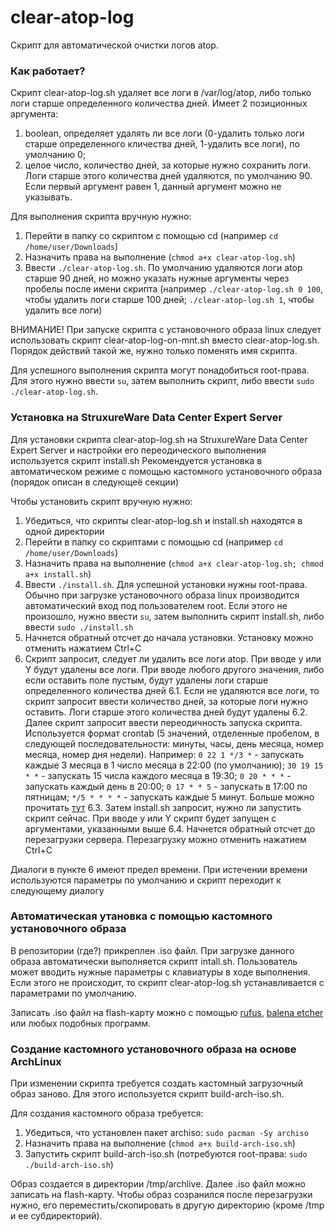 # clear-atop-log
Скрипт для автоматической очистки логов atop.

### Как работает?
Скрипт clear-atop-log.sh удаляет все логи в /var/log/atop, либо только логи старше определенного количества дней.
Имеет 2 позиционных аргумента: 
1. boolean, определяет удалять ли все логи (0-удалить только логи старше определенного кличества дней, 1-удалить все логи), по умолчанию 0;
2. целое число, количество дней, за которые нужно сохранить логи. Логи старше этого количества дней удаляются, по умолчанию 90. Если первый аргумент равен 1, данный аргумент можно не указывать.
 
Для выполнения скрипта вручную нужно:
1. Перейти в папку со скриптом с помощью cd (например ```cd /home/user/Downloads```)
2. Назначить права на выполнение (```chmod a+x clear-atop-log.sh```)
3. Ввести ```./clear-atop-log.sh```. По умолчанию удаляются логи atop старше 90 дней, но можно указать нужные аргументы через пробелы после имени скрипта (например ```./clear-atop-log.sh 0 100```, чтобы удалить логи старше 100 дней; ```./clear-atop-log.sh 1```, чтобы удалить все логи)

ВНИМАНИЕ! При запуске скрипта с установочного образа linux следует использовать скрипт clear-atop-log-on-mnt.sh вместо clear-atop-log.sh. Порядок действий такой же, нужно только поменять имя скрипта.

Для успешного выполнения скрипта могут понадобиться root-права. Для этого нужно ввести ```su```, затем выполнить скрипт, либо ввести ```sudo ./clear-atop-log.sh```.

### Установка на StruxureWare Data Center Expert Server
Для установки скрипта clear-atop-log.sh на StruxureWare Data Center Expert Server и настройки его переодического выполнения используется скрипт install.sh
Рекомендуется установка в автоматическом режиме с помощью кастомного установочного образа (порядок описан в следующеё секции)

Чтобы установить скрипт вручную нужно:
1. Убедиться, что скрипты clear-atop-log.sh и install.sh находятся в одной директории
2. Перейти в папку со скриптами с помощью cd (например ```cd /home/user/Downloads```)
3. Назначить права на выполнение (```chmod a+x clear-atop-log.sh; chmod a+x install.sh```)
4. Ввести ```./install.sh```. Для успешной установки нужны root-права. Обычно при загрузке установочного образа linux производится автоматический вход под пользователем root. Если этого не произошло, нужно ввести ```su```, затем выполнить скрипт install.sh, либо ввести ```sudo ./install.sh```
5. Начнется обратный отсчет до начала установки. Установку можно отменить нажатием Ctrl+C
6. Скрипт запросит, следует ли удалить все логи atop. При вводе y или Y будут удалены все логи. При вводе любого другого значения, либо если оставить поле пустым, будут удалены логи старше определенного количества дней
   6.1. Если не удаляются все логи, то скрипт запросит ввести количество дней, за которые логи нужно оставить. Логи старше этого количества дней будут удалены
   6.2. Далее скрипт запросит ввести переодичность запуска скрипта. Используется формат crontab (5 значений, отделенные пробелом, в следующей последовательности: минуты, часы, день месяца, номер месяца, номер дня недели).
   Например: ```0 22 1 */3 *``` - запускать каждые 3 месяца в 1 число месяца в 22:00 (по умолчанию);
   ```30 19 15 * *``` - запускать 15 числа каждого месяца в 19:30;
   ```0 20 * * *``` - запускать каждый день в 20:00;
   ```0 17 * * 5``` - запускать в 17:00 по пятницам;
   ```*/5 * * * *``` - запускать каждые 5 минут.
   Больше можно прочитать [тут](https://www.nncron.ru/help/RU/working/cron-format.htm)
   6.3. Затем install.sh запросит, нужно ли запустить скрипт сейчас. При вводе y или Y скрипт будет запущен с аргументами, указанными выше
   6.4. Начнется обратный отсчет до перезагрузки сервера. Перезагрузку можно отменить нажатием Ctrl+C

Диалоги в пункте 6 имеют предел времени. При истечении времени используются параметры по умолчанию и скрипт переходит к следующему диалогу

### Автоматическая утановка с помощью кастомного установочного образа
В репозитории (где?) прикреплен .iso файл. При загрузке данного образа автоматически выполняется скрипт intall.sh. Пользователь может вводить нужные параметры с клавиатуры в ходе выполнения. Если этого не происходит, то скрипт clear-atop-log.sh устанавливается с параметрами по умолчанию. 

Записать .iso файл на flash-карту можно с помощью [rufus](https://rufus.ie/), [balena etcher](https://etcher.balena.io/) или любых подобных программ.

### Создание кастомного установочного образа на основе ArchLinux
При изменении скрипта требуется создать кастомный загрузочный образ заново. Для этого используется скрипт build-arch-iso.sh.

Для создания кастомного образа требуется:
1. Убедиться, что установлен пакет archiso: ```sudo pacman -Sy archiso```
2. Назначить права на выполнение (```chmod a+x build-arch-iso.sh```)
3. Запустить скрипт build-arch-iso.sh (потребуются root-права: ```sudo ./build-arch-iso.sh```)

Образ создается в директории /tmp/archlive. Далее .iso файл можно записать на flash-карту. Чтобы образ созранился после перезагрузки нужно, его переместить/скопировать в другую директорию (кроме /tmp и ее субдиректорий).
